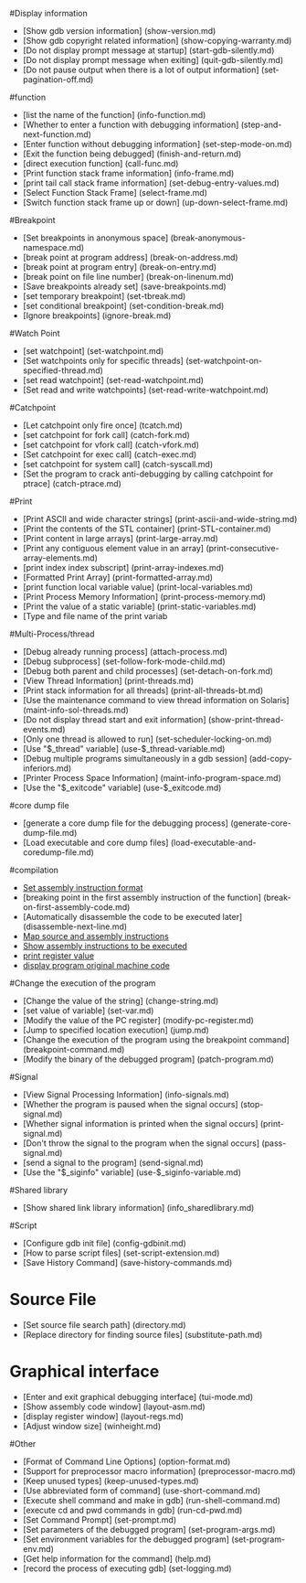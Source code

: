 #Display information
* [Show gdb version information] (show-version.md)
* [Show gdb copyright related information] (show-copying-warranty.md)
* [Do not display prompt message at startup] (start-gdb-silently.md)
* [Do not display prompt message when exiting] (quit-gdb-silently.md)
* [Do not pause output when there is a lot of output information] (set-pagination-off.md)

#function
* [list the name of the function] (info-function.md)
* [Whether to enter a function with debugging information] (step-and-next-function.md)
* [Enter function without debugging information] (set-step-mode-on.md)
* [Exit the function being debugged] (finish-and-return.md)
* [direct execution function] (call-func.md)
* [Print function stack frame information] (info-frame.md)
* [print tail call stack frame information] (set-debug-entry-values.md)
* [Select Function Stack Frame] (select-frame.md)
* [Switch function stack frame up or down] (up-down-select-frame.md)

#Breakpoint
* [Set breakpoints in anonymous space] (break-anonymous-namespace.md)
* [break point at program address] (break-on-address.md)
* [break point at program entry] (break-on-entry.md)
* [break point on file line number] (break-on-linenum.md)
* [Save breakpoints already set] (save-breakpoints.md)
* [set temporary breakpoint] (set-tbreak.md)
* [set conditional breakpoint] (set-condition-break.md)
* [Ignore breakpoints] (ignore-break.md)

#Watch Point
* [set watchpoint] (set-watchpoint.md)
* [Set watchpoints only for specific threads] (set-watchpoint-on-specified-thread.md)
* [set read watchpoint] (set-read-watchpoint.md)
* [Set read and write watchpoints] (set-read-write-watchpoint.md)

#Catchpoint
* [Let catchpoint only fire once] (tcatch.md)
* [set catchpoint for fork call] (catch-fork.md)
* [set catchpoint for vfork call] (catch-vfork.md)
* [Set catchpoint for exec call] (catch-exec.md)
* [set catchpoint for system call] (catch-syscall.md)
* [Set the program to crack anti-debugging by calling catchpoint for ptrace] (catch-ptrace.md)

#Print
* [Print ASCII and wide character strings] (print-ascii-and-wide-string.md)
* [Print the contents of the STL container] (print-STL-container.md)
* [Print content in large arrays] (print-large-array.md)
* [Print any contiguous element value in an array] (print-consecutive-array-elements.md)
* [print index index subscript] (print-array-indexes.md)
* [Formatted Print Array] (print-formatted-array.md)
* [print function local variable value] (print-local-variables.md)
* [Print Process Memory Information] (print-process-memory.md)
* [Print the value of a static variable] (print-static-variables.md)
* [Type and file name of the print variab

#Multi-Process/thread
* [Debug already running process] (attach-process.md)
* [Debug subprocess] (set-follow-fork-mode-child.md)
* [Debug both parent and child processes] (set-detach-on-fork.md)
* [View Thread Information] (print-threads.md)
* [Print stack information for all threads] (print-all-threads-bt.md)
* [Use the maintenance command to view thread information on Solaris] (maint-info-sol-threads.md)
* [Do not display thread start and exit information] (show-print-thread-events.md)
* [Only one thread is allowed to run] (set-scheduler-locking-on.md)
* [Use "$_thread" variable] (use-$_thread-variable.md)
* [Debug multiple programs simultaneously in a gdb session] (add-copy-inferiors.md)
* [Printer Process Space Information] (maint-info-program-space.md)
* [Use the "$_exitcode" variable] (use-$_exitcode.md)

#core dump file
* [generate a core dump file for the debugging process] (generate-core-dump-file.md)
* [Load executable and core dump files] (load-executable-and-coredump-file.md)

#compilation
* [Set assembly instruction format](set-disassembly-flavor.md)
* [breaking point in the first assembly instruction of the function] (break-on-first-assembly-code.md)
* [Automatically disassemble the code to be executed later] (disassemble-next-line.md)
* [Map source and assembly instructions](map-source-code-and-assembly.md)
* [Show assembly instructions to be executed](display-instruction-pc.md)
* [print register value](print-registers.md)
* [display program original machine code](disassemble-raw-machine-code.md)

#Change the execution of the program
* [Change the value of the string] (change-string.md)
* [set value of variable] (set-var.md)
* [Modify the value of the PC register] (modify-pc-register.md)
* [Jump to specified location execution] (jump.md)
* [Change the execution of the program using the breakpoint command] (breakpoint-command.md)
* [Modify the binary of the debugged program] (patch-program.md)

#Signal
* [View Signal Processing Information] (info-signals.md)
* [Whether the program is paused when the signal occurs] (stop-signal.md)
* [Whether signal information is printed when the signal occurs] (print-signal.md)
* [Don't throw the signal to the program when the signal occurs] (pass-signal.md)
* [send a signal to the program] (send-signal.md)
* [Use the "$_siginfo" variable] (use-$_siginfo-variable.md)

#Shared library
* [Show shared link library information] (info_sharedlibrary.md)

#Script
* [Configure gdb init file] (config-gdbinit.md)
* [How to parse script files] (set-script-extension.md)
* [Save History Command] (save-history-commands.md)

# Source File
* [Set source file search path] (directory.md)
* [Replace directory for finding source files] (substitute-path.md)

# Graphical interface
* [Enter and exit graphical debugging interface] (tui-mode.md)
* [Show assembly code window] (layout-asm.md)
* [display register window] (layout-regs.md)
* [Adjust window size] (winheight.md)

#Other
* [Format of Command Line Options] (option-format.md)
* [Support for preprocessor macro information] (preprocessor-macro.md)
* [Keep unused types] (keep-unused-types.md)
* [Use abbreviated form of command] (use-short-command.md)
* [Execute shell command and make in gdb] (run-shell-command.md)
* [execute cd and pwd commands in gdb] (run-cd-pwd.md)
* [Set Command Prompt] (set-prompt.md)
* [Set parameters of the debugged program] (set-program-args.md)
* [Set environment variables for the debugged program] (set-program-env.md)
* [Get help information for the command] (help.md)
* [record the process of executing gdb] (set-logging.md)


